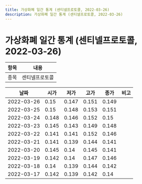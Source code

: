 ```yaml
---
title: 가상화폐 일간 통계 (센티넬프로토콜, 2022-03-26)
description: 가상화폐 일간 통계 (센티넬프로토콜, 2022-03-26)
---
```


가상화폐 일간 통계 (센티넬프로토콜, 2022-03-26)
===

|항목|내용|
|--|--|
|종목|센티넬프로토콜||마켓|KRW-UPP||종류|일 단위 캔들||기간|2022-03-17T09:00:00 - 2022-03-26T09:00:00|

|날짜|시가|저가|고가|종가|비고|
|--|--|--|--|--|--|
|2022-03-26|0.15|0.147|0.151|0.149|    |
|2022-03-25|0.15|0.148|0.153|0.151|    |
|2022-03-24|0.148|0.146|0.152|0.15|    |
|2022-03-23|0.145|0.143|0.149|0.148|    |
|2022-03-22|0.141|0.141|0.152|0.146|    |
|2022-03-21|0.141|0.139|0.144|0.141|    |
|2022-03-20|0.145|0.14|0.145|0.141|    |
|2022-03-19|0.142|0.14|0.147|0.146|    |
|2022-03-18|0.14|0.139|0.144|0.142|    |
|2022-03-17|0.142|0.139|0.142|0.14|    |
